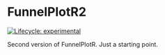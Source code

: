 
<!-- README.md is generated from README.Rmd. Please edit that file -->

# FunnelPlotR2

<!-- badges: start -->

[![Lifecycle:
experimental](https://img.shields.io/badge/lifecycle-experimental-orange.svg)](https://lifecycle.r-lib.org/articles/stages.html#experimental)
<!-- badges: end -->

Second version of FunnelPlotR. Just a starting point.
